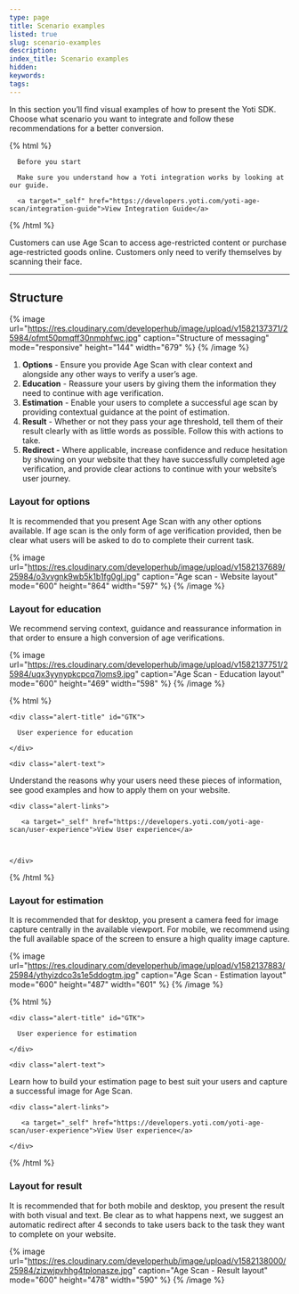 ```yaml
---
type: page
title: Scenario examples
listed: true
slug: scenario-examples
description: 
index_title: Scenario examples
hidden: 
keywords: 
tags: 
---
```


In this section you’ll find visual examples of how to present the Yoti SDK. Choose what scenario you want to integrate and follow these recommendations for a better conversion.

{% html %}
<div class="alert-BYS">

   <div class="alert-title" id="BYS">

      Before you start

   </div>

   <div class="alert-text" >

      Make sure you understand how a Yoti integration works by looking at our guide.
   </div>

   <div class="alert-links"> 

     

      <a target="_self" href="https://developers.yoti.com/yoti-age-scan/integration-guide">View Integration Guide</a> 

   </div>

</div>
{% /html %}

Customers can use Age Scan to access age-restricted content or purchase age-restricted goods online. Customers only need to verify themselves by scanning their face.

---

## Structure

{% image url="https://res.cloudinary.com/developerhub/image/upload/v1582137371/25984/ofmt50pmqff30nmphfwc.jpg" caption="Structure of messaging" mode="responsive" height="144" width="679" %}
{% /image %}

1. **Options** - Ensure you provide Age Scan with clear context and alongside any other ways to verify a user’s age.
2. **Education** - Reassure your users by giving them the information they need to continue with age verification.
3. **Estimation** - Enable your users to complete a successful age scan by providing contextual guidance at the point of estimation.
4. **Result** - Whether or not they pass your age threshold, tell them of their result clearly with as little words as possible. Follow this with actions to take.
5. **Redirect -** Where applicable, increase confidence and reduce hesitation by showing on your website that they have successfully completed age verification, and provide clear actions to continue with your website’s user journey.

### Layout for options

It is recommended that you present Age Scan with any other options available. If age scan is the only form of age verification provided, then be clear what users will be asked to do to complete their current task.

{% image url="https://res.cloudinary.com/developerhub/image/upload/v1582137689/25984/o3vvgnk9wb5k1b1fg0gl.jpg" caption="Age scan - Website layout" mode="600" height="864" width="597" %}
{% /image %}

### Layout for education

We recommend serving context, guidance and reassurance information in that order to ensure a high conversion of age verifications.

{% image url="https://res.cloudinary.com/developerhub/image/upload/v1582137751/25984/uqx3yynypkcpcq7loms9.jpg" caption="Age Scan - Education layout" mode="600" height="469" width="598" %}
{% /image %}

{% html %}
<div class="alert-GTK">

    <div class="alert-title" id="GTK">

      User experience for education

    </div>

    <div class="alert-text">
Understand the reasons why your users need these pieces of information, see good examples and how to apply them on your website.    </div>

    <div class="alert-links"> 

       <a target="_self" href="https://developers.yoti.com/yoti-age-scan/user-experience">View User experience</a>



    </div>

</div>
{% /html %}

### Layout for estimation

It is recommended that for desktop, you present a camera feed for image capture centrally in the available viewport. For mobile, we recommend using the full available space of the screen to ensure a high quality image capture.

{% image url="https://res.cloudinary.com/developerhub/image/upload/v1582137883/25984/ythyizdco3s1e5ddogtm.jpg" caption="Age Scan - Estimation layout" mode="600" height="487" width="601" %}
{% /image %}

{% html %}
<div class="alert-GTK">

    <div class="alert-title" id="GTK">

      User experience for estimation

    </div>

    <div class="alert-text">

Learn how to build your estimation page to best suit your users and capture a successful image for Age Scan.    </div>

    <div class="alert-links"> 

       <a target="_self" href="https://developers.yoti.com/yoti-age-scan/user-experience">View User experience</a>

    </div>

</div>
{% /html %}

### Layout for result

It is recommended that for both mobile and desktop, you present the result with both visual and text. Be clear as to what happens next, we suggest an automatic redirect after 4 seconds to take users back to the task they want to complete on your website.

{% image url="https://res.cloudinary.com/developerhub/image/upload/v1582138000/25984/zizwjpvhhg4tplonasze.jpg" caption="Age Scan - Result layout" mode="600" height="478" width="590" %}
{% /image %}
